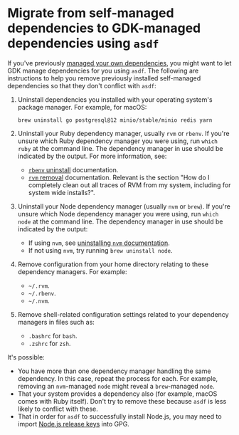 # Migrate from self-managed dependencies to GDK-managed dependencies using `asdf`

If you've previously [managed your own dependencies](advanced.md), you might want to let GDK manage
dependencies for you using `asdf`. The following are instructions to help you remove previously
installed self-managed dependencies so that they don't conflict with `asdf`:

1. Uninstall dependencies you installed with your operating system's package manager. For example,
   for macOS:

   ```shell
   brew uninstall go postgresql@12 minio/stable/minio redis yarn
   ```

1. Uninstall your Ruby dependency manager, usually `rvm` or `rbenv`. If you're unsure which Ruby
   dependency manager you were using, run `which ruby` at the command line. The dependency manager in
   use should be indicated by the output. For more information, see:

   - [`rbenv` uninstall](https://github.com/rbenv/rbenv#uninstalling-rbenv) documentation.
   - [`rvm` removal](https://rvm.io/support/troubleshooting) documentation. Relevant is the
     section "How do I completely clean out all traces of RVM from my system, including for
     system wide installs?".

1. Uninstall your Node dependency manager (usually `nvm` or `brew`). If you're unsure which Node
   dependency manager you were using, run `which node` at the command line. The dependency manager in
   use should be indicated by the output:

   - If using `nvm`, see [uninstalling `nvm` documentation](https://github.com/nvm-sh/nvm#uninstalling--removal).
   - If not using `nvm`, try running `brew uninstall node`.

1. Remove configuration from your home directory relating to these dependency managers. For example:

   - `~/.rvm`.
   - `~/.rbenv`.
   - `~/.nvm`.

1. Remove shell-related configuration settings related to your dependency managers in files such as:

   - `.bashrc` for `bash`.
   - `.zshrc` for `zsh`.

It's possible:

- You have more than one dependency manager handling the same dependency. In this case, repeat the
  process for each. For example, removing an `nvm`-managed `node` might reveal a `brew`-managed
  `node`.
- That your system provides a dependency also (for example, macOS comes with Ruby itself). Don't
  try to remove these because `asdf` is less likely to conflict with these.
- That in order for `asdf` to successfully install Node.js, you may need to import
  [Node.js release keys](https://github.com/nodejs/node#release-keys) into GPG.
